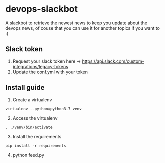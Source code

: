 # devops-slackbot
A slackbot to retrieve the newest news to keep you update about the devops news, of couse that you can use it for another topics if you want to :)

## Slack token
1. Request your slack token here -> https://api.slack.com/custom-integrations/legacy-tokens
2. Update the conf.yml with your token

## Install guide
1. Create a virtualenv 

`virtualenv --python=python3.7 venv`

2. Access the virtualenv

`. ./venv/bin/activate`

3. Install the requirements

`pip install -r requirements`

4. python feed.py
